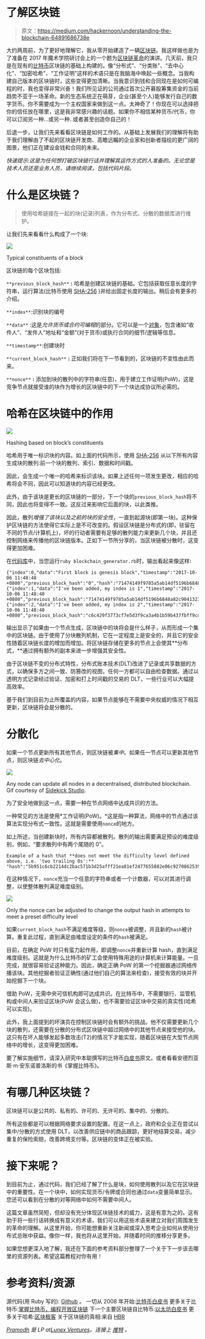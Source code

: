 # 了解区块链

> 原文：<https://medium.com/hackernoon/understanding-the-blockchain-64891686738e>

大约两周前，为了更好地理解它，我从零开始建造了一辆[区块链](https://hackernoon.com/tagged/blockchain)。我这样做也是为了准备在 2017 年魔术学院研讨会上的一个题为[区块链革命](http://ma2017.mymagic.my/page/1307096/schedule)的演讲。几天前，我只是在现有的[比特币](https://hackernoon.com/tagged/bitcoin)区块链的基础上构建的。像“分布式”、“分类账”、“去中心化”、“加密哈希”、“工作证明”这样的术语只是在我脑海中唤起一些概念。当我构建自己版本的区块链时，这些变得更加清晰。当我意识到钱和合同现在是如何可编程的时，我也变得非常兴奋！我们所见证的公司通过首次公开募股筹集资金的当前趋势不亚于一场革命。新的生态系统正在萌芽，企业(甚至个人)能够发行自己的数字货币。你不需要成为一个主权国家来做到这一点。太神奇了！你现在可以选择把你的信任放在哪里，这是我非常感兴趣的话题。如果你不相信某种货币/代币，你可以订阅另一种…或另一种..或者甚至创造你自己的！

后退一步，让我们先来看看区块链是如何工作的。从基础上发展我们的理解将有助于我们理解由了不起的区块链开发商、高瞻远瞩的企业家和创新者描绘的更广阔的图景，他们正在建设金钱和合同的未来。

*快速提示:这是为任何想打破区块链行话并理解其运作方式的人准备的。无论您是技术人员还是业务人员，请继续阅读，包括代码片段。*

# **什么是区块链？**

> 使用哈希链接在一起的块(记录)列表，作为分布式、分散的数据库进行维护。

让我们先来看看什么构成了一个块:

![](img/edd873c565f897faa82e7c38a89eca82.png)

Typical constituents of a block

区块链的每个区块包括:

`**previous_block_hash**` **:** 哈希是创建区块链的基础。它包括获取任意长度的字符串，运行算法(比特币使用 [SHA-256](https://en.wikipedia.org/wiki/SHA-2) )并给出固定长度的输出。稍后会有更多的介绍。

`**index**`:识别块的编号

`**data**` :这是*允许货币或合约可编程*的部分。它可以是一个[对象](https://en.wikipedia.org/wiki/Object-oriented_programming)，包含诸如“收件人”、“发件人”地址和“金额”(对于货币)或执行合同的细节/逻辑等信息。

`**timestamp**`:创建块时

`**current_block_hash**` **:** 正如我们将在下一节看到的，区块链的不变性由此而来。

`**nonce**` **:** 添加到块的散列中的字符串(任意)，用于建立工作证明(PoW)，这是竞争节点就接受谁的块作为增长的区块链中的下一个块达成协议所必需的。

# **哈希在区块链中的作用**

![](img/ca33f71aff423bb92903cfd90a53be6a.png)

Hashing based on block’s constituents

哈希用于唯一标识块的内容。如上面的代码所示，使用 [SHA-256](https://en.wikipedia.org/wiki/SHA-2) 从以下所有内容生成块的散列:前一个块的散列、索引、数据和时间戳。

因此，会生成一个唯一的哈希来标识该块。如果上述任何一项发生更改，相应的哈希将会不同，因此可以知道块的内容已经更改。

此外，由于该块是更长的区块链的一部分，下一个块的`previous_block_hash`将不同，因此也将变得不一致。这反过来影响它后面的块，以此类推。

因此，散列*增强了该块以及之前的块的安全性*，一直到起源块(即第一块)。这种保护区块链的方法使得它实际上是不可改变的。假设区块链是分布式的(即，驻留在不同的节点/计算机上)，坏的行动者需要有足够的散列能力来更新几个块，并且还控制网络来传播他的区块链版本。正如下一节所分享的，当区块链被分散时，这变得更加困难。

在[代码库](https://github.com/pramodhrai/blockchaintutorial)中，当您运行`ruby blockchain_generator.rb`时，输出看起来像这样:

```
{"index":0,"data":"First block is genesis block","timestamp":"2017-10-06 11:48:48 +0800","previous_block_hash":"0","hash":"71474149f9785a5ab14df5196b6848a82c904132397750dfbd24a698fc4c801e"}{"index":1,"data":"I've been added, my index is 1","timestamp":"2017-10-06 11:48:48 +0800","previous_block_hash":"71474149f9785a5ab14df5196b6848a82c904132397750dfbd24a698fc4c801e","hash":"c6c429f3773cf7e5d3f9ca3a4b1b59b437fbff9cdcb2d260418464abd7ab423b"}{"index":2,"data":"I've been added, my index is 2","timestamp":"2017-10-06 11:48:48 +0800","previous_block_hash":"c6c429f3773cf7e5d3f9ca3a4b1b59b437fbff9cdcb2d260418464abd7ab423b","hash":"8bda54e3697cd4a849b6dd46041eb1c0b20fe33adc8269bd7a7897341dd5cffe"}
```

输出显示了如果由一个节点生成，区块链中的块将会是什么样子，从而形成一个集中的区块链。由于使用了分块散列机制，它在一定程度上是安全的，并且它的安全性随着区块链长度的增加而增加。将区块链存储在更多的节点上会使其**分布式，**通过拥有额外的副本来进一步增强其安全性。

由于区块链不变的分布式特性，分布式账本技术(DLT)改进了记录或共享数据的方式，以确保多方之间一致、防篡改的视图，任何一方都可以自由检查数据。通过以透明方式记录经过验证、加密和打上时间戳的交易的 DLT，一些行业可以大幅提高效率。

基于我们到目前为止所覆盖的内容，如果节点能够在不需要中央权威的情况下相互更新，区块链将会是分散的。

# **分散化**

如果一个节点更新所有其他节点，则区块链被*集中*。如果任一节点可以更新其他节点，则区块链*去中心化*。

![](img/42cff697c4efe013e3dfc00e7d705990.png)

Any node can update all nodes in a decentralised, distributed blockchain. Gif courtesy of [Sidekick Studio](http://sidekick.studio).

为了安全地做到这一点，需要一种在节点网络中达成共识的方法。

一种常见的方法是使用*工作证明(PoW)。*这是指一种算法，网络中的节点通过该算法实现分布式一致性。这就是需要使用`nonce`的地方。

如上所述，当创建新块时，所有内容都被散列。散列的输出需要满足预设的难度级别，例如，“要求散列中有两个尾随的 0”。

```
Example of a hash that **does not meet the difficulty level defined above, i.e. 'two trailing 0s':** "hash":"5b951c6cb2214dc2bac571b3d25afff21ea81ef2477655882e06c9270862539b"
```

在这种情况下，`nonce`充当一个任意的字符串或者一个计数器，可以对其进行调整，以使整体散列满足难度级别。

![](img/edd873c565f897faa82e7c38a89eca82.png)

Only the nonce can be adjusted to change the output hash in attempts to meet a preset difficulty level

如果`current_block_hash`不满足难度等级，则`nonce`被调整，并且新的`hash`被计算。重复此过程，直到满足由难度设定的条件的`hash`被满足。

目前，在确定 PoW 时只有蛮力起作用，即调整`nonce`并重新计算 hash，直到满足难度级别。这就是为什么比特币的矿工会使用特殊用途的计算机来计算能量。一旦完成，就很容易验证这种能力。因此，确定正确 PoW 的第一个挖掘器通过网络传播该块。其他挖掘者验证正确性(通过他们自己的算法来检查)，接受有效的块并开始挖掘下一个块。

借助 PoW，无需中央可信机构即可达成共识。在比特币中，不需要银行、监管机构或中间人来验证区块(PoW 会这么做)，也不需要验证区块中交易的真实性(哈希可以实现)。

此外，我上面提到的坏演员在控制区块链时会有额外的挑战。他不仅需要更新几个块的散列，还需要在分散的分布式区块链中超过网络中的其他节点来接受他的块。这只有在坏人能够发起多数攻击(T2)的情况下才能实现，随着区块链在大型节点网络中的增长，这变得更加困难。

要了解实施细节，请深入研究中本聪撰写的比特币[白皮书](https://bitcoin.org/bitcoin.pdf)原文。或者看看安德烈亚斯·m·安东诺普洛斯的书《掌握比特币》。

# 有哪几种区块链？

区块链可以是公共的、私有的、许可的、无许可的、集中的、分散的。

所有这些都是可以根据网络要求设置的配置。在这一点上，政府和企业正在尝试以集中/分散的方式使用 DLT，以改善供应链中的商品跟踪，更好地结算交易，减少重复的保险索赔，改善跨境支付等。区块链的变体正在被实验。

# 接下来呢？

到目前为止，通过代码，我们已经了解了什么是块，如何使用散列以及它在区块链中的重要性。在一个块中，如何实现货币/令牌或合同也通过`data`变量简单显示。您还可以看到在分散的对等网络中如何不需要中间人。

这篇文章虽然简短，但却没有充分体现区块链技术的威力，这是有意为之的。这有助于将一些行话转换成有意义的术语，我们可以用这些术语来建立对我们周围发生的革命的理解。从这里开始，你可能想重新关注新闻或深入思考企业如何从使用分布式总账中获益。像你一样，我也将从这里开始，并随着时间的推移分享更多。

如果您想更深入地了解，我还在下面的参考资料部分整理了一个关于下一步该去哪里的资源列表。希望这篇教程对你有用！

# 参考资料/资源

源代码(用 Ruby 写的): [Github](https://github.com/pramodhrai/blockchaintutorial) 。
一切从 2008 年开始:[比特币白皮书](https://bitcoin.org/bitcoin.pdf)
更多关于比特币:[掌握比特币，编程开放区块链](https://www.amazon.com/Mastering-Bitcoin-Programming-Open-Blockchain/dp/1491954388)
下一个主要区块链自比特币:[以太坊白皮书](https://github.com/ethereum/wiki/wiki/White-Paper)
更多关于哈希:[区块极客](https://blockgeeks.com/guides/what-is-hashing/)
关于区块链的真相:来自 [HBR](https://hbr.org/2017/01/the-truth-about-blockchain)

[*Pramodh*](https://sg.linkedin.com/in/pramodh-rai-29605855) *是 LP at*[*Lunex Ventures*](https://lunex.vc/)*。连接上* [*推特*](https://twitter.com/JagoPramodh) *。*